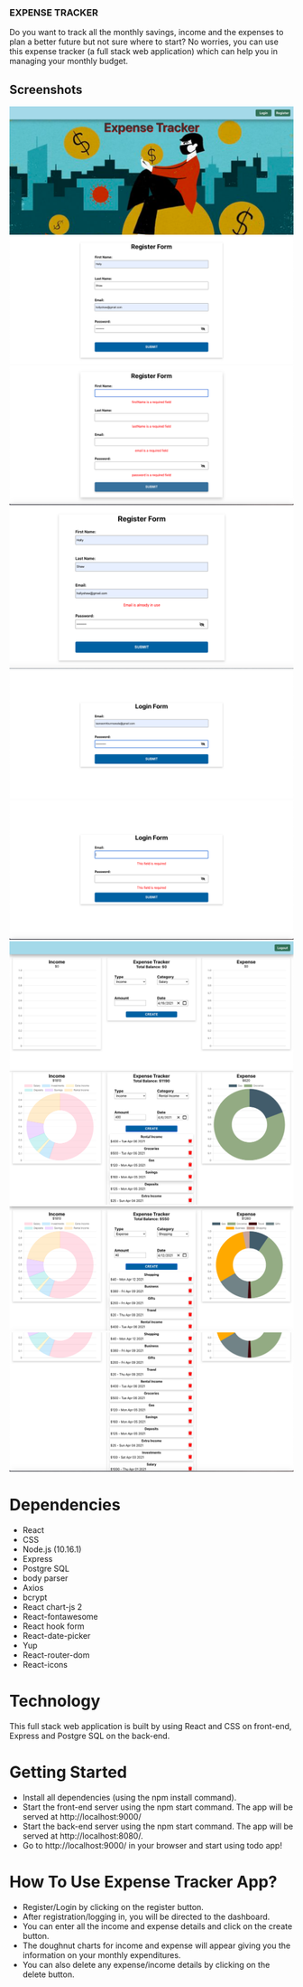 ### EXPENSE TRACKER
Do you want to track all the monthly savings, income and the expenses to plan a better future but not sure where to start? No worries, you can use this expense tracker (a full stack web application) which can help you in managing your monthly budget. 

## Screenshots
!["Screenshot of home page"](https://github.com/tasneemh/expense-tracker-app/blob/master/front-end/images/homepage.png?raw=true)
!["Screenshot of register page"](https://github.com/tasneemh/expense-tracker-app/blob/master/front-end/images/Register.png?raw=true)
!["Screenshot of error1 in register page"](https://github.com/tasneemh/expense-tracker-app/blob/master/front-end/images/error%20in%20register.png?raw=true)
!["Screenshot of error2 in register page"](https://github.com/tasneemh/expense-tracker-app/blob/master/front-end/images/error%20in%20register2.png?raw=true)
!["Screenshot of login page"](https://github.com/tasneemh/expense-tracker-app/blob/master/front-end/images/login.png?raw=true)
!["Screenshot of error in login page"](https://github.com/tasneemh/expense-tracker-app/blob/master/front-end/images/error%20in%20login.png?raw=true)
!["Screenshot of user page"](https://github.com/tasneemh/expense-tracker-app/blob/master/front-end/images/user.png?raw=true)
!["Screenshot of income page"](https://github.com/tasneemh/expense-tracker-app/blob/master/front-end/images/income.png?raw=true)
!["Screenshot of expense page"](https://github.com/tasneemh/expense-tracker-app/blob/master/front-end/images/expense.png?raw=true)
!["Screenshot of list"](https://github.com/tasneemh/expense-tracker-app/blob/master/front-end/images/list.png?raw=true)

# Dependencies
- React
- CSS
- Node.js (10.16.1)
- Express
- Postgre SQL
- body parser
- Axios
- bcrypt
- React chart-js 2
- React-fontawesome
- React hook form
- React-date-picker
- Yup
- React-router-dom
- React-icons

# Technology
This full stack web application  is built by using React and CSS on front-end, Express and Postgre SQL on the back-end.

# Getting Started
- Install all dependencies (using the npm install command).
- Start the front-end server using the npm start command. The app will be served at http://localhost:9000/
- Start the back-end server using the npm start command. The app will be served at http://localhost:8080/.
- Go to http://localhost:9000/ in your browser and start using todo app!

# How To Use Expense Tracker App?
- Register/Login by clicking on the register button.
- After registration/logging in, you will be directed to the dashboard.
- You can enter all the income and expense details and click on the create button. 
- The doughnut charts for income and expense will appear giving you the information on your monthly expenditures.
- You can also delete any expense/income details by clicking on the delete button.